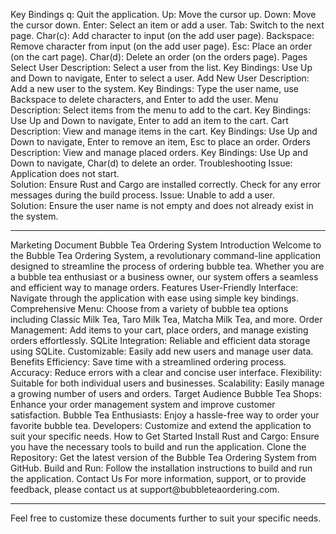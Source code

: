 
Key Bindings
q: Quit the application.
Up: Move the cursor up.
Down: Move the cursor down.
Enter: Select an item or add a user.
Tab: Switch to the next page.
Char(c): Add character to input (on the add user page).
Backspace: Remove character from input (on the add user page).
Esc: Place an order (on the cart page).
Char(d): Delete an order (on the orders page).
Pages
Select User
Description: Select a user from the list.
Key Bindings: Use Up and Down to navigate, Enter to select a user.
Add New User
Description: Add a new user to the system.
Key Bindings: Type the user name, use Backspace to delete characters, and Enter to add the user.
Menu
Description: Select items from the menu to add to the cart.
Key Bindings: Use Up and Down to navigate, Enter to add an item to the cart.
Cart
Description: View and manage items in the cart.
Key Bindings: Use Up and Down to navigate, Enter to remove an item, Esc to place an order.
Orders
Description: View and manage placed orders.
Key Bindings: Use Up and Down to navigate, Char(d) to delete an order.
Troubleshooting
Issue: Application does not start.  
Solution: Ensure Rust and Cargo are installed correctly. Check for any error messages during the build process.
Issue: Unable to add a user.  
Solution: Ensure the user name is not empty and does not already exist in the system.
<hr></hr>
Marketing Document
Bubble Tea Ordering System
Introduction
Welcome to the Bubble Tea Ordering System, a revolutionary command-line application designed to streamline the process of ordering bubble tea. Whether you are a bubble tea enthusiast or a business owner, our system offers a seamless and efficient way to manage orders.  
Features
User-Friendly Interface: Navigate through the application with ease using simple key bindings.
Comprehensive Menu: Choose from a variety of bubble tea options including Classic Milk Tea, Taro Milk Tea, Matcha Milk Tea, and more.
Order Management: Add items to your cart, place orders, and manage existing orders effortlessly.
SQLite Integration: Reliable and efficient data storage using SQLite.
Customizable: Easily add new users and manage user data.
Benefits
Efficiency: Save time with a streamlined ordering process.
Accuracy: Reduce errors with a clear and concise user interface.
Flexibility: Suitable for both individual users and businesses.
Scalability: Easily manage a growing number of users and orders.
Target Audience
Bubble Tea Shops: Enhance your order management system and improve customer satisfaction.
Bubble Tea Enthusiasts: Enjoy a hassle-free way to order your favorite bubble tea.
Developers: Customize and extend the application to suit your specific needs.
How to Get Started
Install Rust and Cargo: Ensure you have the necessary tools to build and run the application.
Clone the Repository: Get the latest version of the Bubble Tea Ordering System from GitHub.
Build and Run: Follow the installation instructions to build and run the application.
Contact Us
For more information, support, or to provide feedback, please contact us at support@bubbleteaordering.com.  <hr></hr> Feel free to customize these documents further to suit your specific needs.